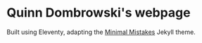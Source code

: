 # Quinn Dombrowski's webpage

Built using Eleventy, adapting the [Minimal Mistakes](https://mmistakes.github.io/minimal-mistakes/) Jekyll theme.
